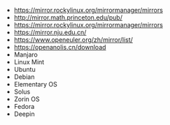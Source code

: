 - https://mirror.rockylinux.org/mirrormanager/mirrors
- http://mirror.math.princeton.edu/pub/
- https://mirror.rockylinux.org/mirrormanager/mirrors
- https://mirror.nju.edu.cn/
- https://www.openeuler.org/zh/mirror/list/
- https://openanolis.cn/download
- Manjaro
- Linux Mint	
- Ubuntu
- Debian
- Elementary OS	
- Solus	
- Zorin OS	
- Fedora
- Deepin
